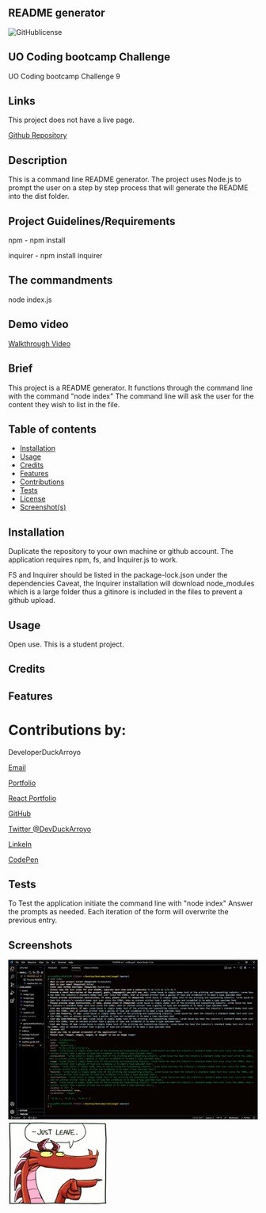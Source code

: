 ## README generator  

![GitHublicense](https://img.shields.io/npm/l/express?style=for-the-badge)

## UO Coding bootcamp Challenge

UO Coding bootcamp Challenge 9


## Links

This project does not have a live page.

[Github Repository](https://github.com/DuckArroyo/readmeGenerator)

## Description

This is a command line README generator. The project uses Node.js to prompt the user on a step by step process that will generate the README into the dist folder.

## Project Guidelines/Requirements

npm - npm install

inquirer - npm install inquirer

## The commandments

node index.js

## Demo video

[Walkthrough Video](https://watch.screencastify.com/v/OpmpcMLFOS9A7nBdPxMO)

## Brief

This project is a README generator. It functions through the command line with the command "node index"
The command line will ask the user for the content they wish to list in the file.

## Table of contents

- [Installation](#installation)
- [Usage](#usage)
- [Credits](#credits)
- [Features](#features)
- [Contributions](#contributions)
- [Tests](#tests)
- [License](#license)
- [Screenshot(s)](#screenshot)

## Installation

Duplicate the repository to your own machine or github account.
The application requires npm, fs, and Inquirer.js to work.

FS and Inquirer should be listed in the package-lock.json under the dependencies
Caveat, the Inquirer installation will download node_modules which is a large folder thus a gitinore is included in the files to prevent a github upload.

## Usage

Open use. This is a student project.

## Credits

## Features

# Contributions by:

DeveloperDuckArroyo

[Email](mailto:DeveloperDuckArroyo@gmail.com)

[Portfolio](https://github.com/DuckArroyo/portfolio)

[React Portfolio](http://DuckArroyo.github.io/reactPortfolio)

[GitHub](https://github.com/DuckArroyo)

[Twitter @DevDuckArroyo](https://twitter.com/DevDuckArroyo)

[LinkeIn](https://www.linkedin.com/in/duckarroyo)

[CodePen](https://codepen.io/DeveloperDuckArroyo)

## Tests

To Test the application initiate the command line with "node index"
Answer the prompts as needed.
Each iteration of the form will overwrite the previous entry.

## Screenshots

<img src="./assets/Screenshot.jpg">

<img src="./assets/image4.jpg" style="width: 200px">

